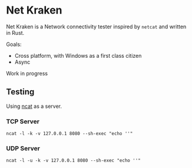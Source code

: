 # Net Kraken

Net Kraken is a Network connectivity tester inspired by `netcat` 
and written in Rust.

Goals:
 - Cross platform, with Windows as a first class citizen
 - Async

Work in progress

## Testing 

Using [ncat](https://nmap.org/ncat/) as a server. 
### TCP Server
```
ncat -l -k -v 127.0.0.1 8080 --sh-exec "echo ''"
```

### UDP Server
```
ncat -l -u -k -v 127.0.0.1 8080 --sh-exec "echo ''"
```

